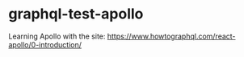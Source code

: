 # graphql-test-apollo
Learning Apollo with the site: https://www.howtographql.com/react-apollo/0-introduction/
